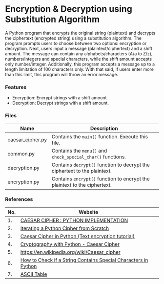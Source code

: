 # Encryption & Decryption using Substitution Algorithm
A Python program that encrypts the original string (plaintext) and decrypts the ciphertext (encrypted string) using a substitution algorithm. The program prompts users to choose between two options: encryption or decryption. Next, users input a message (plaintext/ciphertext) and a shift amount. The message can contain any alphabets/characters (A/a to Z/z), numbers/integers and special characters, while the shift amount accepts only number/integer. Additionally, this program accepts a message up to a length limitation of 100 characters only. With that said, if users enter more than this limit, this program will throw an error message. 

### Features
- Encryption: Encrypt strings with a shift amount.
- Decryption: Decrypt strings with a shift amount.

### Files
| Name             | Description                                                               |
|------------------|---------------------------------------------------------------------------|
| caesar_cipher.py | Contains the `main()` function. Execute this file.                        |
| common.py        | Contains the `menu()` and `check_special_char()` functions.               |
| decryption.py    | Contains `decrypt()` function to decrypt the ciphertext to the plaintext. |
| encryption.py    | Contains `encrypt()` function to encrypt the plaintext to the ciphertext. |

### References
| No. | Website                                                                                                                                                                                                                                                  |
|-----|----------------------------------------------------------------------------------------------------------------------------------------------------------------------------------------------------------------------------------------------------------|
| 1.  | [CAESAR CIPHER : PYTHON IMPLEMENTATION](https://medium.com/@lazyendian_bit/caesar-cipher-python-implementation-982593f1ab45)                                                                                                                             |
| 2.  | [Iterating a Python Cipher from Scratch](https://tsmith6421.medium.com/iterating-a-python-cipher-from-scratch-b47f601ca74a)                                                                                                                              |
| 3.  | [Caesar Cipher in Python (Text encryption tutorial)](https://likegeeks.com/python-caesar-cipher/?msclkid=09d01201c6a411eca75e7bbcfa2e48b1)                                                                                                               |
| 4.  | [Cryptography with Python - Caesar Cipher](https://www.tutorialspoint.com/cryptography_with_python/cryptography_with_python_caesar_cipher.htm?msclkid=09cfa17bc6a411ecaadc347000f279a6)                                                                  |
| 5.  | https://en.wikipedia.org/wiki/Caesar_cipher                                                                                                                                                                                                              |
| 6.  | [How to Check if a String Contains Special Characters in Python](https://www.knowprogram.com/python/check-special-character-python/?msclkid=1ca6b6c7c69811ecba11c68153753538)                                                                            |
| 7.  | [ASCII Table](https://ascii-tables.com/#:~:text=Standard%20%EE%80%80ASCII%20table%EE%80%81%20contains%20a%20%EE%80%80table%EE%80%81%20of%20127,255%20codes.%20It%20is%20using%20for%20higher-level%20encoding.?msclkid=9b1da445c6aa11ec909368ceca452f8f) |
